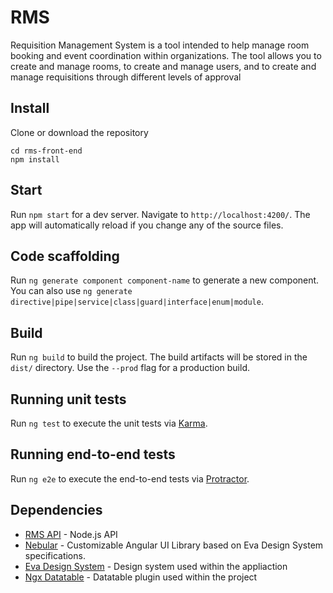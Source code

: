 # RMS
Requisition Management System is a tool intended to help manage room booking and event coordination within organizations. 
The tool allows you to create and manage rooms, to create and manage users, and to create and manage requisitions through different levels of approval

## Install
Clone or download the repository
```
cd rms-front-end
npm install
```

## Start

Run `npm start` for a dev server. Navigate to `http://localhost:4200/`. The app will automatically reload if you change any of the source files.

## Code scaffolding

Run `ng generate component component-name` to generate a new component. You can also use `ng generate directive|pipe|service|class|guard|interface|enum|module`.

## Build

Run `ng build` to build the project. The build artifacts will be stored in the `dist/` directory. Use the `--prod` flag for a production build.

## Running unit tests

Run `ng test` to execute the unit tests via [Karma](https://karma-runner.github.io).

## Running end-to-end tests

Run `ng e2e` to execute the end-to-end tests via [Protractor](http://www.protractortest.org/).

## Dependencies 
* [RMS API](https://github.com/lalomayida/RMS_REST_API) - Node.js API 
* [Nebular](https://akveo.github.io/nebular/docs/getting-started/what-is-nebular#what-is-nebular) -  Customizable Angular UI Library based on Eva Design System specifications. 
* [Eva Design System](https://eva.design/) - Design system used within the appliaction
* [Ngx Datatable](https://swimlane.github.io/ngx-datatable/) - Datatable plugin used within the project 
